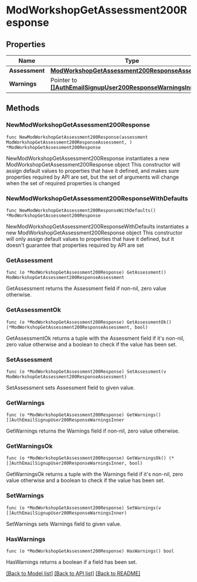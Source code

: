 # ModWorkshopGetAssessment200Response

## Properties

Name | Type | Description | Notes
------------ | ------------- | ------------- | -------------
**Assessment** | [**ModWorkshopGetAssessment200ResponseAssessment**](ModWorkshopGetAssessment200ResponseAssessment.md) |  | 
**Warnings** | Pointer to [**[]AuthEmailSignupUser200ResponseWarningsInner**](AuthEmailSignupUser200ResponseWarningsInner.md) |  | [optional] 

## Methods

### NewModWorkshopGetAssessment200Response

`func NewModWorkshopGetAssessment200Response(assessment ModWorkshopGetAssessment200ResponseAssessment, ) *ModWorkshopGetAssessment200Response`

NewModWorkshopGetAssessment200Response instantiates a new ModWorkshopGetAssessment200Response object
This constructor will assign default values to properties that have it defined,
and makes sure properties required by API are set, but the set of arguments
will change when the set of required properties is changed

### NewModWorkshopGetAssessment200ResponseWithDefaults

`func NewModWorkshopGetAssessment200ResponseWithDefaults() *ModWorkshopGetAssessment200Response`

NewModWorkshopGetAssessment200ResponseWithDefaults instantiates a new ModWorkshopGetAssessment200Response object
This constructor will only assign default values to properties that have it defined,
but it doesn't guarantee that properties required by API are set

### GetAssessment

`func (o *ModWorkshopGetAssessment200Response) GetAssessment() ModWorkshopGetAssessment200ResponseAssessment`

GetAssessment returns the Assessment field if non-nil, zero value otherwise.

### GetAssessmentOk

`func (o *ModWorkshopGetAssessment200Response) GetAssessmentOk() (*ModWorkshopGetAssessment200ResponseAssessment, bool)`

GetAssessmentOk returns a tuple with the Assessment field if it's non-nil, zero value otherwise
and a boolean to check if the value has been set.

### SetAssessment

`func (o *ModWorkshopGetAssessment200Response) SetAssessment(v ModWorkshopGetAssessment200ResponseAssessment)`

SetAssessment sets Assessment field to given value.


### GetWarnings

`func (o *ModWorkshopGetAssessment200Response) GetWarnings() []AuthEmailSignupUser200ResponseWarningsInner`

GetWarnings returns the Warnings field if non-nil, zero value otherwise.

### GetWarningsOk

`func (o *ModWorkshopGetAssessment200Response) GetWarningsOk() (*[]AuthEmailSignupUser200ResponseWarningsInner, bool)`

GetWarningsOk returns a tuple with the Warnings field if it's non-nil, zero value otherwise
and a boolean to check if the value has been set.

### SetWarnings

`func (o *ModWorkshopGetAssessment200Response) SetWarnings(v []AuthEmailSignupUser200ResponseWarningsInner)`

SetWarnings sets Warnings field to given value.

### HasWarnings

`func (o *ModWorkshopGetAssessment200Response) HasWarnings() bool`

HasWarnings returns a boolean if a field has been set.


[[Back to Model list]](../README.md#documentation-for-models) [[Back to API list]](../README.md#documentation-for-api-endpoints) [[Back to README]](../README.md)



